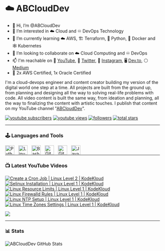 # ☁️ ABCloudDev

- 👋 Hi, I’m @ABCloudDev
- 👀 I’m interested in ☁️ Cloud and ♾️ DevOps Technology
- 🌱 I’m currently learning ☁️ AWS, 🏗 Terraform, 🐍 Python, 🐳 Docker and 🕸 Kubernetes
- 💞️ I’m looking to collaborate on ☁️ Cloud Computing and ♾️ DevOps
- 📫 I'm reachable on 🎥 [YouTube](https://www.youtube.com/@ABCloudDev), 🐥 [Twitter](https://twitter.com/ABCloudDev), 📸 [Instagram](https://instagram.com/abclouddev), 🖥️ [Dev.to](https://dev.to/abclouddev), ⚪ [Medium](https://medium.com/@abclouddev)
- 🏅 2x AWS Certified, 1x Oracle Certified

I'm a cloud-devops engineer and content creator building my version of the digital world one step at a time. All projects are built from the ground up, from planning and designing all the way to solving real-life problems with code. All video content is built the same way, from ideation and planning, all the way to finalizing the content with artistic touches. I publish that content on my YouTube channel "[ABCloudDev](https://www.youtube.com/@ABCloudDev)".

   <p align="left">
      <a href="https://www.youtube.com/c/ABCloudDev?sub_confirmation=1">
         <img alt="youtube subscribers" title="Subscribe to my YouTube channel" src="https://custom-icon-badges.demolab.com/youtube/channel/subscribers/UCAUyToSVK5zZrKIfwHaUF9Q?color=%23E05D44&label=SUBSCRIBE&logo=video&logoColor=white&style=for-the-badge&labelColor=CE4630"/></a> 
      <a href="https://www.youtube.com/c/ABCloudDev">
         <img alt="youtube views" title="YouTube views" src="https://custom-icon-badges.demolab.com/youtube/channel/views/UCAUyToSVK5zZrKIfwHaUF9Q?color=%23E1AD0E&logo=eye&logoColor=white&style=for-the-badge&labelColor=C79600"/></a> 
      <a href="https://github.com/ABCloudDev?tab=followers">
         <img alt="followers" title="Follow me on Github" src="https://custom-icon-badges.demolab.com/github/followers/ABCloudDev?color=236ad3&labelColor=1155ba&style=for-the-badge&logo=person-add&label=Follow&logoColor=white"/></a>
      <a href="https://github.com/ABCloudDev?tab=repositories&sort=stargazers">
         <img alt="total stars" title="Total stars on GitHub" src="https://custom-icon-badges.demolab.com/github/stars/ABCloudDev?color=55960c&style=for-the-badge&labelColor=488207&logo=star"/></a>
   </p>

---

### 🕹 Languages and Tools

<img align="left" alt="Python" width="30px" style="padding-right:10px;" src="https://cdn.jsdelivr.net/gh/devicons/devicon/icons/python/python-plain.svg" />
<img align="left" alt="Linux" width="30px" style="padding-right:10px;" src="https://cdn.jsdelivr.net/gh/devicons/devicon/icons/linux/linux-original.svg" />
<img align="left" alt="Bash" width="30px" style="padding-right:10px;" src="https://cdn.jsdelivr.net/gh/devicons/devicon/icons/bash/bash-original.svg" />
<img align="left" alt="Git" width="30px" style="padding-right:10px;" src="https://cdn.jsdelivr.net/gh/devicons/devicon/icons/git/git-original.svg" />
<img align="left" alt="GitHub" width="30px" style="padding-right:10px;" src="https://cdn.jsdelivr.net/gh/devicons/devicon/icons/github/github-original.svg" />
<img align="left" alt="Java" width="30px" style="padding-right:10px;" src="https://cdn.jsdelivr.net/gh/devicons/devicon/icons/java/java-original.svg"/>
<br />

---

### 📺 Latest YouTube Videos

<!-- BEGIN YOUTUBE-CARDS -->
[![Create a Cron Job | Linux Level 2 | KodeKloud](https://ytcards.demolab.com/?id=j0MWrBgW7RM&title=Create+a+Cron+Job+%7C+Linux+Level+2+%7C+KodeKloud&lang=en&timestamp=1711164616&background_color=%230d1117&title_color=%23ffffff&stats_color=%23dedede&max_title_lines=1&width=250&border_radius=5 "Create a Cron Job | Linux Level 2 | KodeKloud")](https://www.youtube.com/watch?v=j0MWrBgW7RM)
[![Selinux Installation | Linux Level 1 | KodeKloud](https://ytcards.demolab.com/?id=Dwu6Nv9MVq4&title=Selinux+Installation+%7C+Linux+Level+1+%7C+KodeKloud&lang=en&timestamp=1710868465&background_color=%230d1117&title_color=%23ffffff&stats_color=%23dedede&max_title_lines=1&width=250&border_radius=5 "Selinux Installation | Linux Level 1 | KodeKloud")](https://www.youtube.com/watch?v=Dwu6Nv9MVq4)
[![Linux Resource Limits | Linux Level 1 | KodeKloud](https://ytcards.demolab.com/?id=Dq877eI8KTg&title=Linux+Resource+Limits+%7C+Linux+Level+1+%7C+KodeKloud&lang=en&timestamp=1710688529&background_color=%230d1117&title_color=%23ffffff&stats_color=%23dedede&max_title_lines=1&width=250&border_radius=5 "Linux Resource Limits | Linux Level 1 | KodeKloud")](https://www.youtube.com/watch?v=Dq877eI8KTg)
[![Linux Firewalld Rules | Linux Level 1 | KodeKloud](https://ytcards.demolab.com/?id=2hcFgZC5Z3Y&title=Linux+Firewalld+Rules+%7C+Linux+Level+1+%7C+KodeKloud&lang=en&timestamp=1710559802&background_color=%230d1117&title_color=%23ffffff&stats_color=%23dedede&max_title_lines=1&width=250&border_radius=5 "Linux Firewalld Rules | Linux Level 1 | KodeKloud")](https://www.youtube.com/watch?v=2hcFgZC5Z3Y)
[![Linux NTP Setup | Linux Level 1 | KodeKloud](https://ytcards.demolab.com/?id=38W9mnRTiXU&title=Linux+NTP+Setup+%7C+Linux+Level+1+%7C+KodeKloud&lang=en&timestamp=1710524368&background_color=%230d1117&title_color=%23ffffff&stats_color=%23dedede&max_title_lines=1&width=250&border_radius=5 "Linux NTP Setup | Linux Level 1 | KodeKloud")](https://www.youtube.com/watch?v=38W9mnRTiXU)
[![Linux Time Zones Settings | Linux Level 1 | KodeKloud](https://ytcards.demolab.com/?id=bF7oK2AF8L0&title=Linux+Time+Zones+Settings+%7C+Linux+Level+1+%7C+KodeKloud&lang=en&timestamp=1710347778&background_color=%230d1117&title_color=%23ffffff&stats_color=%23dedede&max_title_lines=1&width=250&border_radius=5 "Linux Time Zones Settings | Linux Level 1 | KodeKloud")](https://www.youtube.com/watch?v=bF7oK2AF8L0)
<!-- END YOUTUBE-CARDS -->

[<img src="https://custom-icon-badges.demolab.com/badge/-Subscribe%20For%20More-red?style=for-the-badge&logo=video&logoColor=white"/>](https://www.youtube.com/c/ABCloudDev?sub_confirmation=1)

---

### 📊 Stats

![ABCloudDev GitHub Stats](https://github-readme-stats.vercel.app/api?username=abclouddev&show_icons=true&theme=gruvbox)

#
<!--
<details>
 <summary><h3>👨‍💻 ABCloudDev's Coding Journey</h3></summary>
   I started my coding journey as a naive computer science student with a passion to learn everything I could about this programming world - code, linux, networking, theory concepts. And all the while, teaching myself software development with a dream to build my own app, but that soon got overshadowed by my desire to excel in cloud computing and devops technology. A desire that landed me a cloud engineer job upon graduation. However, I had another desire I had been pursuing throughout this time - YouTube content creation. In order to do that, I'll be implmementing a few measures to streamline my YouTube content to focus more time on fulfilling that dream. Don't wait up, because I'm coming.
-->
